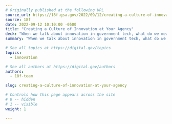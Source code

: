 ```yaml
---
# Originally published at the following URL
source_url: https://18f.gsa.gov/2022/09/12/creating-a-culture-of-innovation
source: 18f
date: 2022-09-12 10:10:00 -0500
title: "Creating a Culture of Innovation at Your Agency"
deck: "When we talk about innovation in government tech, what do we mean? During a recent project, 18F partnered with a government innovation lab to help them understand the impact innovation can have at their organization."
summary: "When we talk about innovation in government tech, what do we mean? During a recent project, 18F partnered with a government innovation lab to help them understand the impact innovation can have at their organization."

# See all topics at https://digital.gov/topics
topics:
  - innovation

# See all authors at https://digital.gov/authors
authors:
  - 18f-team

slug: creating-a-culture-of-innovation-at-your-agency

# Controls how this page appears across the site
# 0 -- hidden
# 1 -- visible
weight: 1

---
```

